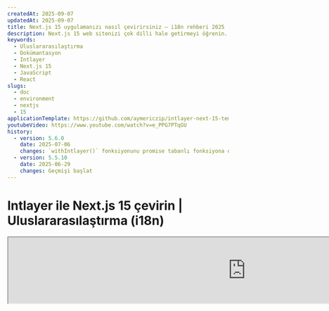 ```yaml
---
createdAt: 2025-09-07
updatedAt: 2025-09-07
title: Next.js 15 uygulamanızı nasıl çevirirsiniz – i18n rehberi 2025
description: Next.js 15 web sitenizi çok dilli hale getirmeyi öğrenin. Next.js 15 uygulamanızda uluslararasılaştırma (i18n) ve çeviri yapmak için dokümantasyonu takip edin.
keywords:
  - Uluslararasılaştırma
  - Dokümantasyon
  - Intlayer
  - Next.js 15
  - JavaScript
  - React
slugs:
  - doc
  - environment
  - nextjs
  - 15
applicationTemplate: https://github.com/aymericzip/intlayer-next-15-template
youtubeVideo: https://www.youtube.com/watch?v=e_PPG7PTqGU
history:
  - version: 5.6.0
    date: 2025-07-06
    changes: `withIntlayer()` fonksiyonunu promise tabanlı fonksiyona dönüştür
  - version: 5.5.10
    date: 2025-06-29
    changes: Geçmişi başlat
---
```


# Intlayer ile Next.js 15 çevirin | Uluslararasılaştırma (i18n)

<iframe title="Next.js için en iyi i18n çözümü mü? Intlayer'ı keşfedin" class="m-auto aspect-[16/9] w-full overflow-hidden rounded-lg border-0" allow="autoplay; gyroscope;" loading="lazy" width="1080" height="auto" src="https://www.youtube.com/embed/e_PPG7PTqGU?autoplay=0&amp;origin=http://intlayer.org&amp;controls=0&amp;rel=1"/>

GitHub'da [Uygulama Şablonu](https://github.com/aymericzip/intlayer-next-15-template)na bakın.

## Intlayer Nedir?

**Intlayer**, modern web uygulamalarında çok dilli desteği basitleştirmek için tasarlanmış yenilikçi, açık kaynaklı bir uluslararasılaştırma (i18n) kütüphanesidir. **Next.js 15** framework'ü ile sorunsuz bir şekilde entegre olur ve güçlü **App Router**'ını içerir. **Sunucu Bileşenleri** ile verimli rendering için optimize edilmiştir ve [**Turbopack**](https://nextjs.org/docs/architecture/turbopack) ile tamamen uyumludur.

Intlayer ile şunları yapabilirsiniz:

- **Çevirileri bildirimsel sözlükler kullanarak kolayca yönetin** bileşen düzeyinde.
- **Meta verileri, rotaları ve içeriği dinamik olarak yerelleştirin**.
- **İstemci tarafı ve sunucu tarafı bileşenlerinde çevirilere erişin**.
- **Otomatik oluşturulan türlerle TypeScript desteği sağlayın**, böylece otomatik tamamlama ve hata algılama iyileştirilir.
- **Gelişmiş özelliklerden yararlanın**, dinamik yerel algılama ve anahtarlama gibi.

> Intlayer, Next.js 12, 13, 14 ve 15 ile uyumludur. Next.js Sayfa Yönlendirici kullanıyorsanız, bu [kılavuza](https://github.com/aymericzip/intlayer/blob/main/docs/docs/en/intlayer_with_nextjs_page_router.md) bakın. Next.js 12, 13, 14 App Router için bu [kılavuza](https://github.com/aymericzip/intlayer/blob/main/docs/docs/en/intlayer_with_nextjs_14.md) bakın.

---

## Next.js Uygulamasında Intlayer Kurulumu Adım Adım Kılavuzu

### Adım 1: Bağımlılıkları Kurma

Gerekli paketleri npm kullanarak kurun:

```bash packageManager="npm"
npm install intlayer next-intlayer
```

```bash packageManager="pnpm"
pnpm add intlayer next-intlayer
```

```bash packageManager="yarn"
yarn add intlayer next-intlayer
```

- **intlayer**

  Yapılandırma yönetimi, çeviri, [içerik bildirimi](https://github.com/aymericzip/intlayer/blob/main/docs/docs/en/dictionary/content_file.md), derleme ve [CLI komutları](https://github.com/aymericzip/intlayer/blob/main/docs/docs/en/intlayer_cli.md) için uluslararasılaştırma araçları sağlayan çekirdek paket.

- **next-intlayer**

  Intlayer'ı Next.js ile entegre eden paket. Next.js için bağlam sağlayıcıları ve kancalar sağlar. Ayrıca, Intlayer'ı [Webpack](https://webpack.js.org/) veya [Turbopack](https://nextjs.org/docs/app/api-reference/turbopack) ile entegre etmek için Next.js eklentisini içerir, ayrıca kullanıcının tercih ettiği yerel ayarı algılamak, çerezleri yönetmek ve URL yönlendirmesini işlemek için middleware içerir.

### Adım 2: Projenizi Yapılandırma

Uygulamanızın dillerini yapılandırmak için bir yapılandırma dosyası oluşturun:

```typescript fileName="intlayer.config.ts" codeFormat="typescript"
import { Locales, type IntlayerConfig } from "intlayer";

const config: IntlayerConfig = {
  internationalization: {
    locales: [
      Locales.ENGLISH,
      Locales.FRENCH,
      Locales.SPANISH,
      // Diğer yerel ayarlarınız
    ],
    defaultLocale: Locales.ENGLISH,
  },
};

export default config;
```

```javascript fileName="intlayer.config.mjs" codeFormat="esm"
import { Locales } from "intlayer";

/** @type {import('intlayer').IntlayerConfig} */
const config = {
  internationalization: {
    locales: [
      Locales.ENGLISH,
      Locales.FRENCH,
      Locales.SPANISH,
      // Diğer yerel ayarlarınız
    ],
    defaultLocale: Locales.ENGLISH,
  },
};

export default config;
```

```javascript fileName="intlayer.config.cjs" codeFormat="commonjs"
const { Locales } = require("intlayer");

/** @type {import('intlayer').IntlayerConfig} */
const config = {
  internationalization: {
    locales: [
      Locales.ENGLISH,
      Locales.FRENCH,
      Locales.SPANISH,
      // Diğer yerel ayarlarınız
    ],
    defaultLocale: Locales.ENGLISH,
  },
};

module.exports = config;
```

> Bu yapılandırma dosyası aracılığıyla, yerelleştirilmiş URL'ler, middleware yönlendirmesi, çerez adları, içerik bildirimlerinizin konumu ve uzantısı, Intlayer günlüklerinin konsolda devre dışı bırakılması ve daha fazlasını ayarlayabilirsiniz. Kullanılabilir parametrelerin tam listesi için [yapılandırma dokümantasyonuna](https://github.com/aymericzip/intlayer/blob/main/docs/docs/en/configuration.md) bakın.

### Adım 3: Next.js Yapılandırmanızda Intlayer'ı Entegre Etme

Next.js kurulumunuzu Intlayer ile uyumlu hale getirin:

```typescript fileName="next.config.ts" codeFormat="typescript"
import type { NextConfig } from "next";
import { withIntlayer } from "next-intlayer/server";

const nextConfig: NextConfig = {
  /* yapılandırma seçenekleri burada */
};

export default withIntlayer(nextConfig);
```

```typescript fileName="next.config.mjs" codeFormat="esm"
import { withIntlayer } from "next-intlayer/server";

/** @type {import('next').NextConfig} */
const nextConfig = {
  /* yapılandırma seçenekleri burada */
};

export default withIntlayer(nextConfig);
```

```typescript fileName="next.config.cjs" codeFormat="commonjs"
const { withIntlayer } = require("next-intlayer/server");

/** @type {import('next').NextConfig} */
const nextConfig = {
  /* yapılandırma seçenekleri burada */
};

module.exports = withIntlayer(nextConfig);
```

> `withIntlayer()` Next.js eklentisi, Intlayer'ı Next.js ile entegre etmek için kullanılır. İçerik bildirim dosyalarının oluşturulmasını sağlar ve bunları geliştirme modunda izler. Intlayer ortam değişkenlerini [Webpack](https://webpack.js.org/) veya [Turbopack](https://nextjs.org/docs/app/api-reference/turbopack) ortamlarında tanımlar. Ayrıca, performansı optimize etmek ve sunucu bileşenleriyle uyumluluğu sağlamak için takma adlar sağlar.
> `withIntlayer()` fonksiyonu promise tabanlı bir fonksiyondur.

### Adım 4: Dinamik Yerel Rotalar Tanımlama

`RootLayout`'dan her şeyi kaldırın ve aşağıdaki kodla değiştirin:

```tsx {3} fileName="src/app/layout.tsx" codeFormat="typescript"
import type { PropsWithChildren, FC } from "react";
import "./globals.css";

const RootLayout: FC<PropsWithChildren> = ({ children }) => children;

export default RootLayout;
```

```jsx {3} fileName="src/app/layout.mjx" codeFormat="esm"
import "./globals.css";

const RootLayout = ({ children }) => children;

export default RootLayout;
```

```jsx {1,8} fileName="src/app/layout.csx" codeFormat="commonjs"
require("./globals.css");

const RootLayout = ({ children }) => children;

module.exports = {
  default: RootLayout,
  generateStaticParams,
};
```

> `RootLayout` bileşenini boş tutmak, [`lang`](https://developer.mozilla.org/fr/docs/Web/HTML/Global_attributes/lang) ve [`dir`](https://developer.mozilla.org/fr/docs/Web/HTML/Global_attributes/dir) niteliklerini `<html>` etiketine ayarlamanıza izin verir.

Dinamik yönlendirmeyi uygulamak için, `[locale]` dizininizde yeni bir düzen sağlayarak yerel ayar için yolu ekleyin:

```tsx fileName="src/app/[locale]/layout.tsx" codeFormat="typescript"
import type { NextLayoutIntlayer } from "next-intlayer";
import { Inter } from "next/font/google";
import { getHTMLTextDir } from "intlayer";

const inter = Inter({ subsets: ["latin"] });

const LocaleLayout: NextLayoutIntlayer = async ({ children, params }) => {
  const { locale } = await params;
  return (
    <html lang={locale} dir={getHTMLTextDir(locale)}>
      <body className={inter.className}>{children}</body>
    </html>
  );
};

export default LocaleLayout;
```

```jsx fileName="src/app/[locale]/layout.mjx" codeFormat="esm"
import { getHTMLTextDir } from "intlayer";

const inter = Inter({ subsets: ["latin"] });

const LocaleLayout = async ({ children, params: { locale } }) => {
  const { locale } = await params;
  return (
    <html lang={locale} dir={getHTMLTextDir(locale)}>
      <body className={inter.className}>{children}</body>
    </html>
  );
};

export default LocaleLayout;
```

```jsx fileName="src/app/[locale]/layout.csx" codeFormat="commonjs"
const { Inter } = require("next/font/google");
const { getHTMLTextDir } = require("intlayer");

const inter = Inter({ subsets: ["latin"] });

const LocaleLayout = async ({ children, params: { locale } }) => {
  const { locale } = await params;
  return (
    <html lang={locale} dir={getHTMLTextDir(locale)}>
      <body className={inter.className}>{children}</body>
    </html>
  );
};

module.exports = LocaleLayout;
```

> `[locale]` yol segmenti, yerel ayarı tanımlamak için kullanılır. Örnek: `/en-US/about` `en-US`'ye, `/fr/about` ise `fr`'ye referans verir.

> Bu aşamada, "Kök düzeninde `<html>` ve `<body>` etiketleri eksik" hatasıyla karşılaşacaksınız. Bu beklenir çünkü `/app/page.tsx` dosyası artık kullanımda değildir ve kaldırılabilir. Bunun yerine, `[locale]` yol segmenti `/app/[locale]/page.tsx` sayfasını etkinleştirir. Sonuç olarak, sayfalar tarayıcınızda `/en`, `/fr`, `/es` gibi yollarla erişilebilir olacaktır. Varsayılan yerel ayarı kök sayfa olarak ayarlamak için adım 7'deki `middleware` kurulumuna bakın.

Ardından, uygulama düzeninizde `generateStaticParams` fonksiyonunu uygulayın.

```tsx {1} fileName="src/app/[locale]/layout.tsx" codeFormat="typescript"
export { generateStaticParams } from "next-intlayer"; // Eklenecek satır

const LocaleLayout: NextLayoutIntlayer = async ({ children, params }) => {
  /*... Geri kalan kod*/
};

export default LocaleLayout;
```

```jsx {1} fileName="src/app/[locale]/layout.mjx" codeFormat="esm"
export { generateStaticParams } from "next-intlayer"; // Eklenecek satır

const LocaleLayout = async ({ children, params: { locale } }) => {
  /*... Geri kalan kod*/
};

// ... Geri kalan kod
```

```jsx {1,7} fileName="src/app/[locale]/layout.csx" codeFormat="commonjs"
const { generateStaticParams } = require("next-intlayer"); // Eklenecek satır

const LocaleLayout = async ({ children, params: { locale } }) => {
  /*... Geri kalan kod*/
};

module.exports = { default: LocaleLayout, generateStaticParams };
```

> `generateStaticParams`, uygulamanızın tüm yerel ayarlar için gerekli sayfaları önceden oluşturmasını sağlar, böylece çalışma zamanı hesaplamasını azaltır ve kullanıcı deneyimini iyileştirir. Daha fazla detay için [Next.js'in generateStaticParams dokümantasyonuna](https://nextjs.org/docs/app/building-your-application/rendering/static-and-dynamic-rendering#generate-static-params) bakın.

### Adım 5: İçeriğinizi Bildirin

Çevirileri depolamak için içerik bildirimlerinizi oluşturun ve yönetin:

```tsx fileName="src/app/[locale]/page.content.ts" contentDeclarationFormat="typescript"
import { t, type Dictionary } from "intlayer";

const pageContent = {
  key: "page",
  content: {
    getStarted: {
      main: t({
        en: "Get started by editing",
        fr: "Commencez par éditer",
        es: "Comience por editar",
      }),
      pageLink: "src/app/page.tsx",
    },
  },
} satisfies Dictionary;

export default pageContent;
```

```javascript fileName="src/app/[locale]/page.content.mjs" contentDeclarationFormat="esm"
import { t } from "intlayer";

const pageContent = {
  key: "page",
  content: {
    getStarted: {
      main: t({
        en: "Get started by editing",
        fr: "Commencez par éditer",
        es: "Comience por editar",
      }),
      pageLink: "src/app/page.tsx",
    },
  },
};

export default pageContent;
```

```javascript fileName="src/app/[locale]/page.content.cjs" contentDeclarationFormat="commonjs"
const { t } = require("intlayer");

const pageContent = {
  key: "page",
  content: {
    getStarted: {
      main: t({
        en: "Get started by editing",
        fr: "Commencez par éditer",
        es: "Comience por editar",
      }),
      pageLink: "src/app/page.tsx",
    },
  },
};

module.exports = pageContent;
```

```json fileName="src/app/[locale]/page.content.json" contentDeclarationFormat="json"
{
  "$schema": "https://intlayer.org/schema.json",
  "key": "page",
  "content": {
    "getStarted": {
      "nodeType": "translation",
      "translation": {
        "en": "Get started by editing",
        "fr": "Commencez par éditer",
        "es": "Comience por editar"
      }
    },
    "pageLink": "src/app/page.tsx"
  }
}
```

> İçerik bildirimleriniz, varsayılan olarak `./src` olan `contentDir` dizinine dahil olduğu sürece uygulamanızın herhangi bir yerinde tanımlanabilir. Ve içerik bildirim dosyası uzantısı (varsayılan olarak `.content.{json,ts,tsx,js,jsx,mjs,mjx,cjs,cjx}`) ile eşleşmelidir.

> Daha fazla detay için [içerik bildirim dokümantasyonuna](https://github.com/aymericzip/intlayer/blob/main/docs/docs/en/dictionary/content_file.md) bakın.

### Adım 6: Kodunuzda İçeriği Kullanın

İçerik sözlüklerinize uygulamanız boyunca erişin:

```tsx fileName="src/app/[locale]/page.tsx" codeFormat="typescript"
import type { FC } from "react";
import { ClientComponentExample } from "@components/ClientComponentExample";
import { ServerComponentExample } from "@components/ServerComponentExample";
import { type NextPageIntlayer, IntlayerClientProvider } from "next-intlayer";
import { IntlayerServerProvider, useIntlayer } from "next-intlayer/server";

const PageContent: FC = () => {
  const content = useIntlayer("page");

  return (
    <>
      <p>{content.getStarted.main}</p>
      <code>{content.getStarted.pageLink}</code>
    </>
  );
};

const Page: NextPageIntlayer = async ({ params }) => {
  const { locale } = await params;

  return (
    <IntlayerServerProvider locale={locale}>
      <PageContent />
      <ServerComponentExample />

      <IntlayerClientProvider locale={locale}>
        <ClientComponentExample />
      </IntlayerClientProvider>
    </IntlayerServerProvider>
  );
};

export default Page;
```

```jsx fileName="src/app/[locale]/page.mjx" codeFormat="esm"
import { ClientComponentExample } from "@components/ClientComponentExample";
import { ServerComponentExample } from "@components/ServerComponentExample";
import { IntlayerClientProvider } from "next-intlayer";
import { IntlayerServerProvider, useIntlayer } from "next-intlayer/server";

const PageContent = () => {
  const content = useIntlayer("page");

  return (
    <>
      <p>{content.getStarted.main}</p>
      <code>{content.getStarted.pageLink}</code>
    </>
  );
};

const Page = async ({ params }) => {
  const { locale } = await params;

  return (
    <IntlayerServerProvider locale={locale}>
      <PageContent />
      <ServerComponentExample />

      <IntlayerClientProvider locale={locale}>
        <ClientComponentExample />
      </IntlayerClientProvider>
    </IntlayerServerProvider>
  );
};

export default Page;
```

```jsx fileName="src/app/[locale]/page.csx" codeFormat="commonjs"
import { ClientComponentExample } from "@components/ClientComponentExample";
import { ServerComponentExample } from "@components/ServerComponentExample";
import { IntlayerClientProvider } from "next-intlayer";
import { IntlayerServerProvider, useIntlayer } from "next-intlayer/server";

const PageContent = () => {
  const content = useIntlayer("page");

  return (
    <>
      <p>{content.getStarted.main}</p>
      <code>{content.getStarted.pageLink}</code>
    </>
  );
};

const Page = async ({ params }) => {
  const { locale } = await params;

  return (
    <IntlayerServerProvider locale={locale}>
      <PageContent />
      <ServerComponentExample />

      <IntlayerClientProvider locale={locale}>
        <ClientComponentExample />
      </IntlayerClientProvider>
    </IntlayerServerProvider>
  );
};
```

- **`IntlayerClientProvider`** istemci tarafı bileşenleri için yerel ayarı sağlamak için kullanılır. Düzen dahil olmak üzere herhangi bir üst bileşende yerleştirilebilir. Ancak, düzenlerde yerleştirmek önerilir çünkü Next.js düzen kodunu sayfalar arasında paylaşır, böylece yeniden başlatmadan kaçınılır ve performans iyileştirilir. Düzenlerde `IntlayerClientProvider` kullanmak, uygulamanız genelinde tutarlı bir yerelleştirme bağlamı sağlar.
- **`IntlayerServerProvider`** sunucu alt öğeleri için yerel ayarı sağlamak için kullanılır. Düzenlerde ayarlanamaz.

  > Düzen ve sayfa, sunucu bağlam sistemi [React'in cache](https://react.dev/reference/react/cache) mekanizması aracılığıyla istek başına veri deposuna dayandığı için ortak bir sunucu bağlamını paylaşamaz. Sağlayıcıyı paylaşılan bir düzende yerleştirmek, sunucu bileşenlerinize sunucu bağlam değerlerinin doğru şekilde yayılmasını engelleyen bu izolasyonu bozar.

```tsx {4,7} fileName="src/components/ClientComponentExample.tsx" codeFormat="typescript"
"use client";

import type { FC } from "react";
import { useIntlayer } from "next-intlayer";

export const ClientComponentExample: FC = () => {
  const content = useIntlayer("client-component-example"); // İlgili içerik bildirimi oluşturun

  return (
    <div>
      <h2>{content.title}</h2>
      <p>{content.content}</p>
    </div>
  );
};
```

```jsx {3,6} fileName="src/components/ClientComponentExample.mjx" codeFormat="esm"
"use client";

import { useIntlayer } from "next-intlayer";

const ClientComponentExample = () => {
  const content = useIntlayer("client-component-example"); // İlgili içerik bildirimi oluşturun

  return (
    <div>
      <h2>{content.title}</h2>
      <p>{content.content}</p>
    </div>
  );
};
```

```jsx {3,6} fileName="src/components/ClientComponentExample.csx" codeFormat="commonjs"
"use client";

const { useIntlayer } = require("next-intlayer");

const ClientComponentExample = () => {
  const content = useIntlayer("client-component-example"); // İlgili içerik bildirimi oluşturun

  return (
    <div>
      <h2>{content.title}</h2>
      <p>{content.content}</p>
    </div>
  );
};
```

```tsx {2} fileName="src/components/ServerComponentExample.tsx"  codeFormat="typescript"
import type { FC } from "react";
import { useIntlayer } from "next-intlayer/server";

export const ServerComponentExample: FC = () => {
  const content = useIntlayer("server-component-example"); // İlgili içerik bildirimi oluşturun

  return (
    <div>
      <h2>{content.title}</h2>
      <p>{content.content}</p>
    </div>
  );
};
```

```jsx {1} fileName="src/components/ServerComponentExample.mjx" codeFormat="esm"
import { useIntlayer } from "next-intlayer/server";

const ServerComponentExample = () => {
  const content = useIntlayer("server-component-example"); // İlgili içerik bildirimi oluşturun

  return (
    <div>
      <h2>{content.title}</h2>
      <p>{content.content}</p>
    </div>
  );
};
```

```jsx {1} fileName="src/components/ServerComponentExample.csx" codeFormat="commonjs"
const { useIntlayer } = require("next-intlayer/server");

const ServerComponentExample = () => {
  const content = useIntlayer("server-component-example"); // İlgili içerik bildirimi oluşturun

  return (
    <div>
      <h2>{content.title}</h2>
      <p>{content.content}</p>
    </div>
  );
};
```

> İçeriğinizi bir `string` niteliğinde kullanmak istiyorsanız, `alt`, `title`, `href`, `aria-label` vb. gibi, fonksiyonun değerini çağırmanız gerekir:

> ```jsx
> <img src={content.image.src.value} alt={content.image.value} />
> ```

> `useIntlayer` kancası hakkında daha fazla bilgi edinmek için [dokümantasyona](https://github.com/aymericzip/intlayer/blob/main/docs/docs/en/packages/next-intlayer/useIntlayer.md) bakın.

### (İsteğe Bağlı) Adım 7: Yerel Algılama için Middleware Kurulumu

Kullanıcının tercih ettiği yerel ayarı algılamak için middleware kurun:

```typescript fileName="src/middleware.ts" codeFormat="typescript"
export { intlayerMiddleware as middleware } from "next-intlayer/middleware";

export const config = {
  matcher:
    "/((?!api|static|assets|robots|sitemap|sw|service-worker|manifest|.*\\..*|_next).*)",
};
```

```javascript fileName="src/middleware.mjs" codeFormat="esm"
export { intlayerMiddleware as middleware } from "next-intlayer/middleware";

export const config = {
  matcher:
    "/((?!api|static|assets|robots|sitemap|sw|service-worker|manifest|.*\\..*|_next).*)",
};
```

```javascript fileName="src/middleware.cjs" codeFormat="commonjs"
const { intlayerMiddleware } = require("next-intlayer/middleware");

const config = {
  matcher:
    "/((?!api|static|assets|robots|sitemap|sw|service-worker|manifest|.*\\..*|_next).*)",
};

module.exports = { middleware: intlayerMiddleware, config };
```

> `intlayerMiddleware`, kullanıcının tercih ettiği yerel ayarı algılar ve onları [yapılandırmada](https://github.com/aymericzip/intlayer/blob/main/docs/docs/en/configuration.md) belirtildiği gibi uygun URL'ye yönlendirir. Ayrıca, kullanıcının tercih ettiği yerel ayarı bir çerezde kaydetmeyi etkinleştirir.

### (İsteğe Bağlı) Adım 8: Meta verilerinizin uluslararasılaştırılması

Meta verilerinizi uluslararasılaştırmak istiyorsanız, sayfanızın başlığını çevirmek gibi, Next.js tarafından sağlanan `generateMetadata` fonksiyonunu kullanabilirsiniz. İçinde, `getIntlayer` fonksiyonundan içeriği alarak meta verilerinizi çevirebilirsiniz.

```typescript fileName="src/app/[locale]/metadata.content.ts" contentDeclarationFormat="typescript"
import { type Dictionary, t } from "intlayer";
import { Metadata } from "next";

const metadataContent = {
  key: "page-metadata",
  content: {
    title: t({
      en: "Create Next App",
      fr: "Créer une application Next.js",
      es: "Crear una aplicación Next.js",
    }),
    description: t({
      en: "Generated by create next app",
      fr: "Généré par create next app",
      es: "Generado por create next app",
    }),
  },
} satisfies Dictionary<Metadata>;

export default metadataContent;
```

```javascript fileName="src/app/[locale]/metadata.content.mjs" contentDeclarationFormat="esm"
import { t } from "intlayer";

/** @type {import('intlayer').Dictionary<import('next').Metadata>} */
const metadataContent = {
  key: "page-metadata",
  content: {
    title: t({
      en: "Create Next App",
      fr: "Créer une application Next.js",
      es: "Crear una aplicación Next.js",
    }),
    description: t({
      en: "Generated by create next app",
      fr: "Généré par create next app",
      es: "Generado por create next app",
    }),
  },
};

export default metadataContent;
```

```javascript fileName="src/app/[locale]/metadata.content.cjs" contentDeclarationFormat="commonjs"
const { t } = require("intlayer");

/** @type {import('intlayer').Dictionary<import('next').Metadata>} */
const metadataContent = {
  key: "page-metadata",
  content: {
    title: t({
      en: "Create Next App",
      fr: "Créer une application Next.js",
      es: "Crear una aplicación Next.js",
    }),
    description: t({
      en: "Generated by create next app",
      fr: "Généré par create next app",
      es: "Generado por create next app",
    }),
  },
};

module.exports = metadataContent;
```

```json fileName="src/app/[locale]/metadata.content.json" contentDeclarationFormat="json"
{
  "key": "page-metadata",
  "content": {
    "title": {
      "nodeType": "translation",
      "translation": {
          "en": "Preact logo",
          "fr": "Logo Preact",
          "es": "Logo Preact",
      },
    },
    "description": {
      "nodeType": "translation",
      "translation": {
        "en": "Generated by create next app",
        "fr": "Généré par create next app",
        "es": "Generado por create next app",
      },
    },
  },
};
```

````typescript fileName="src/app/[locale]/layout.tsx or src/app/[locale]/page.tsx" codeFormat="typescript"
import { getIntlayer, getMultilingualUrls } from "intlayer";
import type { Metadata } from "next";
import type { LocalPromiseParams } from "next-intlayer";

export const generateMetadata = async ({
  params,
}: LocalPromiseParams): Promise<Metadata> => {
  const { locale } = await params;

  const metadata = getIntlayer("page-metadata", locale);

  /**
   * Her yerel ayar için tüm URL'leri içeren bir nesne oluşturur.
   *
   * Örnek:
   * ```ts
   *  getMultilingualUrls('/about');
   *
   *  // Döndürür
   *  // {
   *  //   en: '/about',
   *  //   fr: '/fr/about',
   *  //   es: '/es/about',
   *  // }
   * ```
   */
  const multilingualUrls = getMultilingualUrls("/");
  const localizedUrl =
    multilingualUrls[locale as keyof typeof multilingualUrls];

  return {
    ...metadata,
    alternates: {
      canonical: localizedUrl,
      languages: { ...multilingualUrls, "x-default": "/" },
    },
    openGraph: {
      url: localizedUrl,
    },
  };
};

// ... Geri kalan kod
````

````javascript fileName="src/app/[locale]/layout.mjs or src/app/[locale]/page.mjs" codeFormat="esm"
import { getIntlayer, getMultilingualUrls } from "intlayer";

export const generateMetadata = async ({ params }) => {
  const { locale } = await params;

  const metadata = getIntlayer("page-metadata", locale);

  /**
   * Her yerel ayar için tüm URL'leri içeren bir nesne oluşturur.
   *
   * Örnek:
   * ```ts
   *  getMultilingualUrls('/about');
   *
   *  // Döndürür
   *  // {
   *  //   en: '/about',
   *  //   fr: '/fr/about',
   *  //   es: '/es/about'
   *  // }
   * ```
   */
  const multilingualUrls = getMultilingualUrls("/");
  const localizedUrl = multilingualUrls[locale];

  return {
    ...metadata,
    alternates: {
      canonical: localizedUrl,
      languages: { ...multilingualUrls, "x-default": "/" },
    },
    openGraph: {
      url: localizedUrl,
    },
  };
};

// ... Geri kalan kod
````

````javascript fileName="src/app/[locale]/layout.cjs or src/app/[locale]/page.cjs" codeFormat="commonjs"
const { getIntlayer, getMultilingualUrls } = require("intlayer");

const generateMetadata = async ({ params }) => {
  const { locale } = await params;

  const metadata = getIntlayer("page-metadata", locale);

  /**
   * Her yerel ayar için tüm URL'leri içeren bir nesne oluşturur.
   *
   * Örnek:
   * ```ts
   *  getMultilingualUrls('/about');
   *
   *  // Döndürür
   *  // {
   *  //   en: '/about',
   *  //   fr: '/fr/about',
   *  //   es: '/es/about'
   *  // }
   * ```
   */
  const multilingualUrls = getMultilingualUrls("/");
  const localizedUrl = multilingualUrls[locale];

  return {
    ...metadata,
    alternates: {
      canonical: localizedUrl,
      languages: { ...multilingualUrls, "x-default": "/" },
    },
    openGraph: {
      url: localizedUrl,
    },
  };
};

module.exports = { generateMetadata };

// ... Geri kalan kod
````

> Not: `next-intlayer`'dan içe aktarılan `getIntlayer` fonksiyonu, içeriğinizi görsel düzenleyici ile entegrasyon için `IntlayerNode`'a sarılmış olarak döndürür. Aksine, `intlayer`'dan içe aktarılan `getIntlayer` fonksiyonu içeriğinizi doğrudan ek özellikler olmadan döndürür.

Alternatif olarak, meta verilerinizi bildirmek için `getTranslation` fonksiyonunu kullanabilirsiniz. Ancak, içerik bildirim dosyalarını kullanmak, meta verilerinizin çevirisini otomatikleştirmek ve içeriği bir noktada harici hale getirmek için önerilir.

```typescript fileName="src/app/[locale]/layout.tsx or src/app/[locale]/page.tsx" codeFormat="typescript"
import {
  type IConfigLocales,
  getTranslation,
  getMultilingualUrls,
} from "intlayer";
import type { Metadata } from "next";
import type { LocalPromiseParams } from "next-intlayer";

export const generateMetadata = async ({
  params,
}: LocalPromiseParams): Promise<Metadata> => {
  const { locale } = await params;
  const t = <T>(content: IConfigLocales<T>) => getTranslation(content, locale);

  return {
    title: t<string>({
      en: "My title",
      fr: "Mon titre",
      es: "Mi título",
    }),
    description: t({
      en: "My description",
      fr: "Ma description",
      es: "Mi descripción",
    }),
  };
};

// ... Geri kalan kod
```

```javascript fileName="src/app/[locale]/layout.mjs or src/app/[locale]/page.mjs" codeFormat="esm"
import { getTranslation, getMultilingualUrls } from "intlayer";

export const generateMetadata = async ({ params }) => {
  const { locale } = await params;
  const t = (content) => getTranslation(content, locale);

  return {
    title: t({
      en: "My title",
      fr: "Mon titre",
      es: "Mi título",
    }),
    description: t({
      en: "My description",
      fr: "Ma description",
      es: "Mi descripción",
    }),
  };
};

// ... Geri kalan kod
```

```javascript fileName="src/app/[locale]/layout.cjs or src/app/[locale]/page.cjs" codeFormat="commonjs"
const { getTranslation, getMultilingualUrls } = require("intlayer");

const generateMetadata = async ({ params }) => {
  const { locale } = await params;

  const t = (content) => getTranslation(content, locale);

  return {
    title: t({
      en: "My title",
      fr: "Mon titre",
      es: "Mi título",
    }),
    description: t({
      en: "My description",
      fr: "Ma description",
      es: "Mi descripción",
    }),
  };
};

module.exports = { generateMetadata };

// ... Geri kalan kod
```

> Meta veri optimizasyonu hakkında daha fazla bilgi edinmek için resmi [Next.js dokümantasyonuna](https://nextjs.org/docs/app/building-your-application/optimizing/metadata) bakın.

### (İsteğe Bağlı) Adım 9: Sitemap.xml ve robots.txt'nizin uluslararasılaştırılması

`sitemap.xml` ve `robots.txt`'nizi uluslararasılaştırmak için, Intlayer tarafından sağlanan `getMultilingualUrls` fonksiyonunu kullanabilirsiniz. Bu fonksiyon, sitemap'iniz için çok dilli URL'ler oluşturmanıza izin verir.

```tsx fileName="src/app/sitemap.ts" codeFormat="typescript"
import { getMultilingualUrls } from "intlayer";
import type { MetadataRoute } from "next";

const sitemap = (): MetadataRoute.Sitemap => [
  {
    url: "https://example.com",
    alternates: {
      languages: { ...getMultilingualUrls("https://example.com") },
    },
  },
  {
    url: "https://example.com/login",
    alternates: {
      languages: { ...getMultilingualUrls("https://example.com/login") },
    },
  },
  {
    url: "https://example.com/register",
    alternates: {
      languages: { ...getMultilingualUrls("https://example.com/register") },
    },
  },
];

export default sitemap;
```

```jsx fileName="src/app/sitemap.mjx" codeFormat="esm"
import { getMultilingualUrls } from "intlayer";

const sitemap = () => [
  {
    url: "https://example.com",
    alternates: {
      languages: { ...getMultilingualUrls("https://example.com") },
    },
  },
  {
    url: "https://example.com/login",
    alternates: {
      languages: { ...getMultilingualUrls("https://example.com/login") },
    },
  },
  {
    url: "https://example.com/register",
    alternates: {
      languages: { ...getMultilingualUrls("https://example.com/register") },
    },
  },
];

export default sitemap;
```

```jsx fileName="src/app/sitemap.csx" codeFormat="commonjs"
const { getMultilingualUrls } = require("intlayer");

const sitemap = () => [
  {
    url: "https://example.com",
    alternates: {
      languages: { ...getMultilingualUrls("https://example.com") },
    },
  },
  {
    url: "https://example.com/login",
    alternates: {
      languages: { ...getMultilingualUrls("https://example.com/login") },
    },
  },
  {
    url: "https://example.com/register",
    alternates: {
      languages: { ...getMultilingualUrls("https://example.com/register") },
    },
  },
];

module.exports = sitemap;
```

```tsx fileName="src/app/robots.ts" codeFormat="typescript"
import type { MetadataRoute } from "next";
import { getMultilingualUrls } from "intlayer";

const getAllMultilingualUrls = (urls: string[]) =>
  urls.flatMap((url) => Object.values(getMultilingualUrls(url)) as string[]);

const robots = (): MetadataRoute.Robots => ({
  rules: {
    userAgent: "*",
    allow: ["/"],
    disallow: getAllMultilingualUrls(["/login", "/register"]),
  },
  host: "https://example.com",
  sitemap: `https://example.com/sitemap.xml`,
});

export default robots;
```

```jsx fileName="src/app/robots.mjx" codeFormat="esm"
import { getMultilingualUrls } from "intlayer";

const getAllMultilingualUrls = (urls) =>
  urls.flatMap((url) => Object.values(getMultilingualUrls(url)));

const robots = () => ({
  rules: {
    userAgent: "*",
    allow: ["/"],
    disallow: getAllMultilingualUrls(["/login", "/register"]),
  },
  host: "https://example.com",
  sitemap: `https://example.com/sitemap.xml`,
});

export default robots;
```

```jsx fileName="src/app/robots.csx" codeFormat="commonjs"
const { getMultilingualUrls } = require("intlayer");

const getAllMultilingualUrls = (urls) =>
  urls.flatMap((url) => Object.values(getMultilingualUrls(url)));

const robots = () => ({
  rules: {
    userAgent: "*",
    allow: ["/"],
    disallow: getAllMultilingualUrls(["/login", "/register"]),
  },
  host: "https://example.com",
  sitemap: `https://example.com/sitemap.xml`,
});

export default robots;
```

> Sitemap optimizasyonu hakkında daha fazla bilgi edinmek için resmi [Next.js dokümantasyonuna](https://nextjs.org/docs/app/api-reference/file-conventions/metadata/sitemap). Robots.txt optimizasyonu hakkında daha fazla bilgi edinmek için resmi [Next.js dokümantasyonuna](https://nextjs.org/docs/app/api-reference/file-conventions/metadata/robots) bakın.

### (İsteğe Bağlı) Adım 10: İçeriğinizin dilini değiştirme

Next.js'te içeriğinizin dilini değiştirmek için, kullanıcıları uygun yerelleştirilmiş sayfaya yönlendirmek için `Link` bileşenini kullanmak önerilen yoldur. `Link` bileşeni, sayfa ön yüklemesini etkinleştirir, bu da tam sayfa yeniden yüklemeden kaçınmaya yardımcı olur.

```tsx fileName="src/components/LocaleSwitcher.tsx" codeFormat="typescript"
"use client";

import type { FC } from "react";
import {
  Locales,
  getHTMLTextDir,
  getLocaleName,
  getLocalizedUrl,
} from "intlayer";
import { useLocale } from "next-intlayer";
import Link from "next/link";

export const LocaleSwitcher: FC = () => {
  const { locale, pathWithoutLocale, availableLocales } = useLocale();
  const { setLocaleCookie } = useLocaleCookie();

  return (
    <div>
      <button popoverTarget="localePopover">{getLocaleName(locale)}</button>
      <div id="localePopover" popover="auto">
        {availableLocales.map((localeItem) => (
          <Link
            href={getLocalizedUrl(pathWithoutLocale, localeItem)}
            hrefLang={localeItem}
            key={localeItem}
            aria-current={locale === localeItem ? "page" : undefined}
            onClick={() => setLocaleCookie(localeItem)}
          >
            <span>
              {/* Yerel ayar - örn. FR */}
              {localeItem}
            </span>
            <span>
              {/* Kendi yerel ayarındaki dil - örn. Français */}
              {getLocaleName(localeItem, locale)}
            </span>
            <span dir={getHTMLTextDir(localeItem)} lang={localeItem}>
              {/* Geçerli yerel ayar set edildiğinde dil - örn. Locales.SPANISH set edildiğinde Francés */}
              {getLocaleName(localeItem)}
            </span>
            <span dir="ltr" lang={Locales.ENGLISH}>
              {/* İngilizce'deki dil - örn. French */}
              {getLocaleName(localeItem, Locales.ENGLISH)}
            </span>
          </Link>
        ))}
      </div>
    </div>
  );
};
```

```jsx fileName="src/components/LocaleSwitcher.msx" codeFormat="esm"
"use client";

import {
  Locales,
  getHTMLTextDir,
  getLocaleName,
  getLocalizedUrl,
} from "intlayer";
import { useLocale } from "next-intlayer";
import Link from "next/link";

export const LocaleSwitcher = () => {
  const { locale, pathWithoutLocale, availableLocales } = useLocale();
  const { setLocaleCookie } = useLocaleCookie();

  return (
    <div>
      <button popoverTarget="localePopover">{getLocaleName(locale)}</button>
      <div id="localePopover" popover="auto">
        {availableLocales.map((localeItem) => (
          <Link
            href={getLocalizedUrl(pathWithoutLocale, localeItem)}
            hrefLang={localeItem}
            key={localeItem}
            aria-current={locale === localeItem ? "page" : undefined}
            onClick={() => setLocaleCookie(localeItem)}
          >
            <span>
              {/* Yerel ayar - örn. FR */}
              {localeItem}
            </span>
            <span>
              {/* Kendi yerel ayarındaki dil - örn. Français */}
              {getLocaleName(localeItem, locale)}
            </span>
            <span dir={getHTMLTextDir(localeItem)} lang={localeItem}>
              {/* Geçerli yerel ayar set edildiğinde dil - örn. Locales.SPANISH set edildiğinde Francés */}
              {getLocaleName(localeItem)}
            </span>
            <span dir="ltr" lang={Locales.ENGLISH}>
              {/* İngilizce'deki dil - örn. French */}
              {getLocaleName(localeItem, Locales.ENGLISH)}
            </span>
          </Link>
        ))}
      </div>
    </div>
  );
};
```

```jsx fileName="src/components/LocaleSwitcher.csx" codeFormat="commonjs"
"use client";

const {
  Locales,
  getHTMLTextDir,
  getLocaleName,
  getLocalizedUrl,
} = require("intlayer");
const { useLocale } = require("next-intlayer");
const Link = require("next/link");

export const LocaleSwitcher = () => {
  const { locale, pathWithoutLocale, availableLocales } = useLocale();

  return (
    <div>
      <button popoverTarget="localePopover">{getLocaleName(locale)}</button>
      <div id="localePopover" popover="auto">
        {availableLocales.map((localeItem) => (
          <Link
            href={getLocalizedUrl(pathWithoutLocale, localeItem)}
            hrefLang={localeItem}
            key={localeItem}
            aria-current={locale === localeItem ? "page" : undefined}
            onClick={() => setLocaleCookie(localeItem)}
          >
            <span>
              {/* Yerel ayar - örn. FR */}
              {localeItem}
            </span>
            <span>
              {/* Kendi yerel ayarındaki dil - örn. Français */}
              {getLocaleName(localeItem, locale)}
            </span>
            <span dir={getHTMLTextDir(localeItem)} lang={localeItem}>
              {/* Geçerli yerel ayar set edildiğinde dil - örn. Locales.SPANISH set edildiğinde Francés */}
              {getLocaleName(localeItem)}
            </span>
            <span dir="ltr" lang={Locales.ENGLISH}>
              {/* İngilizce'deki dil - örn. French */}
              {getLocaleName(localeItem, Locales.ENGLISH)}
            </span>
          </Link>
        ))}
      </div>
    </div>
  );
};
```

> Alternatif bir yol, `useLocale` kancası tarafından sağlanan `setLocale` fonksiyonunu kullanmaktır. Bu fonksiyon, sayfa ön yüklemesine izin vermez ve sayfayı yeniden yükler.

> Bu durumda, `router.push` kullanarak yönlendirme olmadan, sadece sunucu tarafı kodunuz içeriğin yerel ayarını değiştirecektir.

```tsx fileName="src/components/LocaleSwitcher.tsx" codeFormat="typescript"
"use client";

import { useRouter } from "next/navigation";
import { useLocale } from "next-intlayer";
import { getLocalizedUrl } from "intlayer";

// ... Geri kalan kod

const router = useRouter();
const { setLocale } = useLocale({
  onLocaleChange: (locale) => {
    router.push(getLocalizedUrl(pathWithoutLocale, locale));
  },
});

return (
  <button onClick={() => setLocale(Locales.FRENCH)}>Fransızca'ya Geç</button>
);
```

> Dokümantasyon referansları:
>
> - [`useLocale` kancası](https://github.com/aymericzip/intlayer/blob/main/docs/docs/en/packages/next-intlayer/useLocale.md)
> - [`getLocaleName` kancası](https://github.com/aymericzip/intlayer/blob/main/docs/docs/en/packages/intlayer/getLocaleName.md)
> - [`getLocalizedUrl` kancası](https://github.com/aymericzip/intlayer/blob/main/docs/docs/en/packages/intlayer/getLocalizedUrl.md)
> - [`getHTMLTextDir` kancası](https://github.com/aymericzip/intlayer/blob/main/docs/docs/en/packages/intlayer/getHTMLTextDir.md)
> - [`hrefLang` özelliği](https://developers.google.com/search/docs/specialty/international/localized-versions?hl=fr)
> - [`lang` özelliği](https://developer.mozilla.org/en-US/docs/Web/HTML/Global_attributes/lang)
> - [`dir` özelliği](https://developer.mozilla.org/en-US/docs/Web/HTML/Global_attributes/dir)
> - [`aria-current` özelliği](https://developer.mozilla.org/en-US/docs/Web/Accessibility/ARIA/Attributes/aria-current)

### (İsteğe Bağlı) Adım 11: Yerelleştirilmiş Bağlantı Bileşeni Oluşturma

Uygulamanızın navigasyonunun mevcut yerel ayarı saygı göstermesini sağlamak için, özel bir `Link` bileşeni oluşturabilirsiniz. Bu bileşen, dahili URL'leri otomatik olarak mevcut dille önekler, böylece örneğin Fransızca konuşan bir kullanıcı "Hakkında" sayfasına bir bağlantıya tıkladığında, `/fr/hakkinda` yerine `/hakkinda`ya yönlendirilir.

Bu davranış birkaç nedenden dolayı kullanışlıdır:

- **SEO ve Kullanıcı Deneyimi**: Yerelleştirilmiş URL'ler, arama motorlarının dil özel sayfalarını doğru şekilde indekslemesine yardımcı olur ve kullanıcılara tercih ettikleri dilde içerik sağlar.
- **Tutarlılık**: Uygulamanız boyunca yerelleştirilmiş bir bağlantı kullanarak, navigasyonun mevcut yerel ayar içinde kalmasını garanti edersiniz, beklenmedik dil anahtarlarını önlersiniz.
- **Bakım Kolaylığı**: URL yönetim mantığını tek bir bileşende merkezileştirmek, kod tabanınızı yönetmeyi ve uygulamanız büyüdükçe genişletmeyi basitleştirir.

Aşağıda, TypeScript'te yerelleştirilmiş bir `Link` bileşeninin uygulanması bulunmaktadır:

```tsx fileName="src/components/Link.tsx" codeFormat="typescript"
"use client";

import { getLocalizedUrl } from "intlayer";
import NextLink, { type LinkProps as NextLinkProps } from "next/link";
import { useLocale } from "next-intlayer";
import type { PropsWithChildren, FC } from "react";

/**
 * Verilen bir URL'nin harici olup olmadığını kontrol eden yardımcı fonksiyon.
 * URL http:// veya https:// ile başlıyorsa, harici olarak kabul edilir.
 */
export const checkIsExternalLink = (href?: string): boolean =>
  /^https?:\/\//.test(href ?? "");

/**
 * Href özelliğini mevcut yerel ayar temelinde uyarlayan özel bir Link bileşeni.
 * Dahili bağlantılar için, `getLocalizedUrl` kullanarak URL'yi yerel ayar ile önekler (örneğin, /fr/hakkinda).
 * Bu, navigasyonun aynı yerel ayar bağlamında kalmasını sağlar.
 */
export const Link: FC<PropsWithChildren<NextLinkProps>> = ({
  href,
  children,
  ...props
}) => {
  const { locale } = useLocale();
  const isExternalLink = checkIsExternalLink(href.toString());

  // Bağlantı dahili ise ve geçerli bir href sağlanmışsa, yerelleştirilmiş URL'yi alın.
  const hrefI18n: NextLinkProps["href"] =
    href && !isExternalLink ? getLocalizedUrl(href.toString(), locale) : href;

  return (
    <NextLink href={hrefI18n} {...props}>
      {children}
    </NextLink>
  );
};
```

```jsx fileName="src/components/Link.mjx" codeFormat="esm"
"use client";

import { getLocalizedUrl } from "intlayer";
import NextLink from "next/link";
import { useLocale } from "next-intlayer";

/**
 * Verilen bir URL'nin harici olup olmadığını kontrol eden yardımcı fonksiyon.
 * URL http:// veya https:// ile başlıyorsa, harici olarak kabul edilir.
 */
export const checkIsExternalLink = (href) => /^https?:\/\//.test(href ?? "");

/**
 * Href özelliğini mevcut yerel ayar temelinde uyarlayan özel bir Link bileşeni.
 * Dahili bağlantılar için, `getLocalizedUrl` kullanarak URL'yi yerel ayar ile önekler (örneğin, /fr/hakkinda).
 * Bu, navigasyonun aynı yerel ayar bağlamında kalmasını sağlar.
 */
export const Link = ({ href, children, ...props }) => {
  const { locale } = useLocale();
  const isExternalLink = checkIsExternalLink(href.toString());

  // Bağlantı dahili ise ve geçerli bir href sağlanmışsa, yerelleştirilmiş URL'yi alın.
  const hrefI18n =
    href && !isExternalLink ? getLocalizedUrl(href.toString(), locale) : href;

  return (
    <NextLink href={hrefI18n} {...props}>
      {children}
    </NextLink>
  );
};
```

```jsx fileName="src/components/Link.csx" codeFormat="commonjs"
"use client";

const { getLocalizedUrl } = require("intlayer");
const NextLink = require("next/link");
const { useLocale } = require("next-intlayer");

/**
 * Verilen bir URL'nin harici olup olmadığını kontrol eden yardımcı fonksiyon.
 * URL http:// veya https:// ile başlıyorsa, harici olarak kabul edilir.
 */
const checkIsExternalLink = (href) => /^https?:\/\//.test(href ?? "");

/**
 * Href özelliğini mevcut yerel ayar temelinde uyarlayan özel bir Link bileşeni.
 * Dahili bağlantılar için, `getLocalizedUrl` kullanarak URL'yi yerel ayar ile önekler (örneğin, /fr/hakkinda).
 * Bu, navigasyonun aynı yerel ayar bağlamında kalmasını sağlar.
 */
const Link = ({ href, children, ...props }) => {
  const { locale } = useLocale();
  const isExternalLink = checkIsExternalLink(href.toString());

  // Bağlantı dahili ise ve geçerli bir href sağlanmışsa, yerelleştirilmiş URL'yi alın.
  const hrefI18n =
    href && !isExternalLink ? getLocalizedUrl(href.toString(), locale) : href;

  return (
    <NextLink href={hrefI18n} {...props}>
      {children}
    </NextLink>
  );
};
```

#### Nasıl Çalışır

- **Harici Bağlantıları Algılama**:  
  Yardımcı fonksiyon `checkIsExternalLink`, bir URL'nin harici olup olmadığını belirler. Harici bağlantılar değişmeden bırakılır çünkü yerelleştirmeye ihtiyaçları yoktur.

- **Mevcut Yerel Ayarı Alma**:  
  `useLocale` kancası mevcut yerel ayarı sağlar (örneğin, Fransızca için `fr`).

- **URL'yi Yerelleştirme**:  
  Dahili bağlantılar (yani harici olmayan) için, `getLocalizedUrl` kullanarak URL'yi otomatik olarak mevcut yerel ayar ile önekler. Bu, kullanıcınız Fransızca ise, `/hakkinda` href'ini geçmek onu `/fr/hakkinda`ya dönüştürür.

- **Bağlantıyı Döndürme**:  
  Bileşen, yerelleştirilmiş URL ile bir `<a>` elementi döndürür, böylece navigasyon yerel ayar ile tutarlı olur.

Bu `Link` bileşenini uygulamanız boyunca entegre ederek, tutarlı ve dil bilincine sahip bir kullanıcı deneyimi sürdürürsünüzken aynı zamanda gelişmiş SEO ve kullanılabilirlikten de yararlanırsınız.

### (İsteğe Bağlı) Adım 12: Paket Boyutunuzu Optimize Edin

`next-intlayer` kullanırken, sözlükler varsayılan olarak her sayfa için pakete dahil edilir. Paket boyutunu optimize etmek için, Intlayer isteğe bağlı bir SWC eklentisi sağlar ki bu, `useIntlayer` çağrılarını akıllıca makrolar kullanarak değiştirir. Bu, sözlüklerin sadece onları gerçekten kullanan sayfalar için paketlere dahil edilmesini sağlar.

Bu optimizasyonu etkinleştirmek için, `@intlayer/swc` paketini kurun. Kurulduktan sonra, `next-intlayer` eklentiyi otomatik olarak algılayacak ve kullanacaktır:

```bash packageManager="npm"
npm install @intlayer/swc --save-dev
```

```bash packageManager="pnpm"
pnpm add @intlayer/swc --save-dev
```

```bash packageManager="yarn"
yarn add @intlayer/swc --save-dev
```

> Not: Bu optimizasyon sadece Next.js 13 ve üzeri için kullanılabilir.

> Not: Bu paket varsayılan olarak kurulmaz çünkü SWC eklentileri Next.js'te hala deneyseldir. Gelecekte değişebilir.

### TypeScript Yapılandırma

Intlayer, TypeScript'ten faydalanmak ve kod tabanınızı daha güçlü hale getirmek için modül genişletmesi kullanır.

![Autocompletion](https://github.com/aymericzip/intlayer/blob/main/docs/assets/autocompletion.png?raw=true)

![Translation error](https://github.com/aymericzip/intlayer/blob/main/docs/assets/translation_error.png?raw=true)

TypeScript yapılandırmanızın otomatik olarak oluşturulan türleri içerdiğinden emin olun.

```json5 fileName="tsconfig.json"
{
  // ... Mevcut TypeScript yapılandırmalarınız
  "include": [
    // ... Mevcut TypeScript yapılandırmalarınız
    ".intlayer/**/*.ts", // Otomatik olarak oluşturulan türleri dahil edin
  ],
}
```

### Git Yapılandırma

Intlayer tarafından oluşturulan dosyaları yok saymanız önerilir. Bu, onları Git deposuna göndermemenizi sağlar.

Bunu yapmak için, `.gitignore` dosyanıza aşağıdaki talimatları ekleyebilirsiniz:

```plaintext fileName=".gitignore"
# Intlayer tarafından oluşturulan dosyaları yok say
.intlayer
```

### VS Code Uzantısı

Intlayer ile geliştirme deneyiminizi geliştirmek için, resmi **Intlayer VS Code Uzantısı**'nı kurabilirsiniz.

[VS Code Marketplace'ten Kurun](https://marketplace.visualstudio.com/items?itemName=intlayer.intlayer-vs-code-extension)

Bu uzantı şunları sağlar:

- **Çeviri anahtarları için otomatik tamamlama**.
- **Eksik çeviriler için gerçek zamanlı hata algılama**.
- **Çevrilmiş içeriğin satır içi önizlemeleri**.
- **Çevirileri kolayca oluşturmak ve güncellemek için hızlı eylemler**.

Uzantının nasıl kullanılacağı hakkında daha fazla detay için, [Intlayer VS Code Uzantısı dokümantasyonu](https://intlayer.org/doc/vs-code-extension)na bakın.

### Daha Fazla Bilgi Edinin

Daha fazla ilerlemek için, [görsel düzenleyici](https://github.com/aymericzip/intlayer/blob/main/docs/docs/en/intlayer_visual_editor.md)yi uygulayabilir veya içeriğinizi [CMS](https://github.com/aymericzip/intlayer/blob/main/docs/docs/en/intlayer_CMS.md) kullanarak harici hale getirebilirsiniz.
